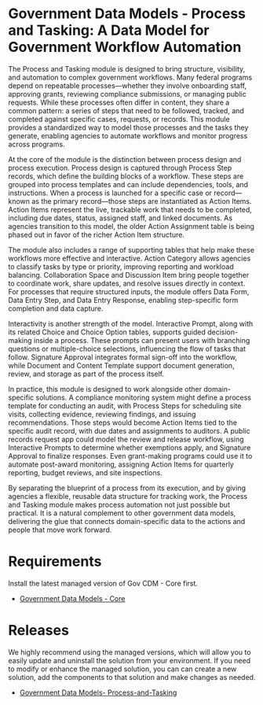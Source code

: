 # Government Data Models - Process and Tasking: A Data Model for Government Workflow Automation

The Process and Tasking module is designed to bring structure, visibility, and automation to complex government workflows. Many federal programs depend on repeatable processes—whether they involve onboarding staff, approving grants, reviewing compliance submissions, or managing public requests. While these processes often differ in content, they share a common pattern: a series of steps that need to be followed, tracked, and completed against specific cases, requests, or records. This module provides a standardized way to model those processes and the tasks they generate, enabling agencies to automate workflows and monitor progress across programs.

At the core of the module is the distinction between process design and process execution. Process design is captured through Process Step records, which define the building blocks of a workflow. These steps are grouped into process templates and can include dependencies, tools, and instructions. When a process is launched for a specific case or record—known as the primary record—those steps are instantiated as Action Items. Action Items represent the live, trackable work that needs to be completed, including due dates, status, assigned staff, and linked documents. As agencies transition to this model, the older Action Assignment table is being phased out in favor of the richer Action Item structure.

The module also includes a range of supporting tables that help make these workflows more effective and interactive. Action Category allows agencies to classify tasks by type or priority, improving reporting and workload balancing. Collaboration Space and Discussion Item bring people together to coordinate work, share updates, and resolve issues directly in context. For processes that require structured inputs, the module offers Data Form, Data Entry Step, and Data Entry Response, enabling step-specific form completion and data capture.

Interactivity is another strength of the model. Interactive Prompt, along with its related Choice and Choice Option tables, supports guided decision-making inside a process. These prompts can present users with branching questions or multiple-choice selections, influencing the flow of tasks that follow. Signature Approval integrates formal sign-off into the workflow, while Document and Content Template support document generation, review, and storage as part of the process itself.

In practice, this module is designed to work alongside other domain-specific solutions. A compliance monitoring system might define a process template for conducting an audit, with Process Steps for scheduling site visits, collecting evidence, reviewing findings, and issuing recommendations. Those steps would become Action Items tied to the specific audit record, with due dates and assignments to auditors. A public records request app could model the review and release workflow, using Interactive Prompts to determine whether exemptions apply, and Signature Approval to finalize responses. Even grant-making programs could use it to automate post-award monitoring, assigning Action Items for quarterly reporting, budget reviews, and site inspections.

By separating the blueprint of a process from its execution, and by giving agencies a flexible, reusable data structure for tracking work, the Process and Tasking module makes process automation not just possible but practical. It is a natural complement to other government data models, delivering the glue that connects domain-specific data to the actions and people that move work forward.

# Requirements

Install the latest managed version of Gov CDM - Core first.

  - [Government Data Models - Core](../core/releases/)

# Releases

We highly recommend using the managed versions, which will allow you to easily update and uninstall the solution from your environment. If you need to modify or enhance the managed solution, you can can create a new solution, add the components to that solution and make changes as needed.

  - [Government Data Models- Process-and-Tasking](releases)